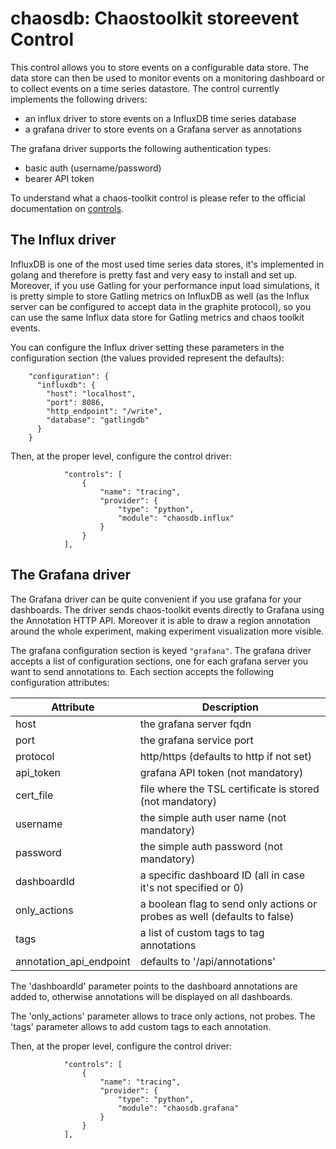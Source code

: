 # chaosdb: Chaostoolkit storeevent Control

This control allows you to store events on a configurable data store.
The data store can then be used to monitor events on a monitoring dashboard
or to collect events on a time series datastore.
The control currently implements the following drivers:

* an influx driver to store events on a InfluxDB time series database
* a grafana driver to store events on a Grafana server as annotations

The grafana driver supports the following authentication types:
- basic auth (username/password)
- bearer API token

To understand what a chaos-toolkit control is please refer to the official
documentation on [controls](https://docs.chaostoolkit.org/reference/api/experiment/#controls).

## The Influx driver

InfluxDB is one of the most used time series data stores, it's implemented in
golang and therefore is pretty fast and very easy to install and set up.
Moreover, if you use Gatling for your performance input load simulations, it is
pretty simple to store Gatling metrics on InfluxDB as well (as the Influx server can be
configured to accept data in the graphite protocol), so you can use the
same Influx data store for Gatling metrics and chaos toolkit events.

You can configure the Influx driver setting these parameters in the
configuration section (the values provided represent the defaults):

```
    "configuration": {
      "influxdb": {
        "host": "localhost",
        "port": 8086,
        "http_endpoint": "/write",
        "database": "gatlingdb"
      }
    }
```

Then, at the proper level, configure the control driver:

```
            "controls": [
                {
                    "name": "tracing",
                    "provider": {
                        "type": "python",
                        "module": "chaosdb.influx"
                    }
                }
            ],
```

## The Grafana driver

The Grafana driver can be quite convenient if you use grafana for your
dashboards. The driver sends chaos-toolkit events directly to Grafana using
the Annotation HTTP API.
Moreover it is able to draw a region annotation around the whole experiment,
making experiment visualization more visible.


The grafana configuration section is keyed `"grafana"`.
The grafana driver accepts a list of configuration sections, one for each
grafana server you want to send annotations to.
Each section accepts the following configuration attributes:

|Attribute|Description|
|---------|-----------|
|host              | the grafana server fqdn|
|port              | the grafana service port|
|protocol          | http/https (defaults to http if not set)|
|api_token         | grafana API token (not mandatory)|
|cert_file         | file where the TSL certificate is stored (not mandatory)|
|username          | the simple auth user name (not mandatory)|
|password          | the simple auth password (not mandatory)|
|dashboardId       | a specific dashboard ID (all in case it's not specified or 0)|
|only_actions      | a boolean flag to send only actions or probes as well (defaults to false)|
|tags              | a list of custom tags to tag annotations|
annotation_api_endpoint| defaults to '/api/annotations'|

The 'dashboardId' parameter points to the dashboard annotations are added to,
otherwise annotations will be displayed on all dashboards.

The 'only_actions' parameter allows to trace only actions, not probes.
The 'tags' parameter allows to add custom tags to each annotation.

Then, at the proper level, configure the control driver:

```
            "controls": [
                {
                    "name": "tracing",
                    "provider": {
                        "type": "python",
                        "module": "chaosdb.grafana"
                    }
                }
            ],
```
